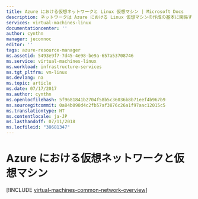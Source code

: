 ```yaml
---
title: Azure における仮想ネットワークと Linux 仮想マシン | Microsoft Docs
description: ネットワークは Azure における Linux 仮想マシンの作成の基本に関係するため、ここで説明します。
services: virtual-machines-linux
documentationcenter: ''
author: cynthn
manager: jeconnoc
editor: ''
tags: azure-resource-manager
ms.assetid: 5493e9f7-7d45-4e98-be9a-657a53708746
ms.service: virtual-machines-linux
ms.workload: infrastructure-services
ms.tgt_pltfrm: vm-linux
ms.devlang: na
ms.topic: article
ms.date: 07/17/2017
ms.author: cynthn
ms.openlocfilehash: 5f9681841b2704f58b5c36036b8b71eef4b967b9
ms.sourcegitcommit: 0a84b090d4c2fb57af3876c26a1f97aac12015c5
ms.translationtype: HT
ms.contentlocale: ja-JP
ms.lasthandoff: 07/11/2018
ms.locfileid: "38681347"
---
```

# <a name="virtual-networks-and-virtual-machines-in-azure"></a>Azure における仮想ネットワークと仮想マシン 

[!INCLUDE [virtual-machines-common-network-overview](../../../includes/virtual-machines-common-network-overview.md)]